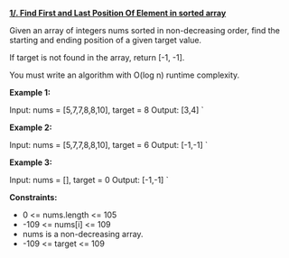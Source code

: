 [**1/. Find First and Last Position Of Element in sorted array**](https://leetcode.com/problems/count-number-of-nice-subarraysfind-first-and-last-position-of-element-in-sorted-array)

Given an array of integers nums sorted in non-decreasing order, find the starting and ending position of a given target value.

If target is not found in the array, return \[-1, -1\].

You must write an algorithm with O(log n) runtime complexity.

**Example 1:**

Input: nums = [5,7,7,8,8,10], target = 8 Output: [3,4] `

**Example 2:**

Input: nums = [5,7,7,8,8,10], target = 6 Output: [-1,-1] `

**Example 3:**

Input: nums = [], target = 0 Output: [-1,-1] `

**Constraints:**

- 0 <= nums.length <= 105
- \-109 <= nums\[i\] <= 109
- nums is a non-decreasing array.
- \-109 <= target <= 109
